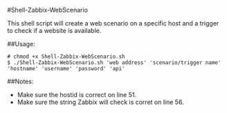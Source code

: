 #Shell-Zabbix-WebScenario

This shell script will create a web scenario on a specific host and a trigger to check if a website is available.

##Usage:
```
# chmod +x Shell-Zabbix-WebScenario.sh
$ ./Shell-Zabbix-WebScenario.sh 'web address' 'scenario/trigger name' 'hostname' 'username' 'password' 'api'
```

##Notes:
* Make sure the hostid is correct on line 51.
* Make sure the string Zabbix will check is corret on line 56.
